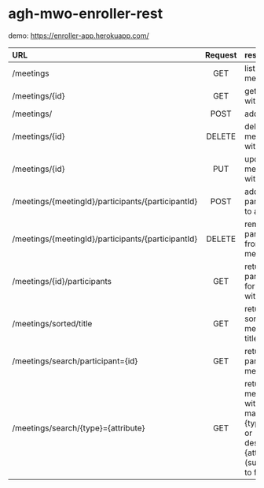# agh-mwo-enroller-rest

demo: https://enroller-app.herokuapp.com/

| URL | Request |result |
| :-------------|:-------------:|:-------------|
| /meetings     | GET | list of all meetings |
| /meetings/{id}| GET | get meeting with given id| 
| /meetings/ | POST | add meeting|
| /meetings/{id}|DELETE|delete meeting with given id|
| /meetings/{id} | PUT | update meeting with given id|
|/meetings/{meetingId}/participants/{participantId}|POST| add participant to a meeting|
|/meetings/{meetingId}/participants/{participantId}|DELETE| remove participant from meeting |
|/meetings/{id}/participants | GET| returns participants for meeting with given id|
|/meetings/sorted/title |GET| return sorted meetings by titles|
|/meetings/search/participant={id}|GET| return participant's meetings |
|/meetings/search/{type}={attribute}|GET| return meetings with matching {type}(title or description}, {attribute}(substring to find by|
